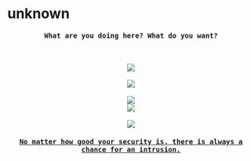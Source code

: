 # unknown

<h4 align="center"><samp>What are you doing here? What do you want? </samp></h4><br><p align="center"><a href= "https://www.linkedin.com/in/pris%C4%83cariuadelin/"><img src="https://files.softicons.com/download/social-media-icons/ribbon-social-media-icons-by-design-bolts/png/48x48/Linkedin.png"/></a><br><br><a href= https://youtu.be/4pWKE1tAmg0><img src="https://i.imgur.com/gPmB6bS.gif"/><br><br><a href= "[GIF] away"><img src="https://i.imgur.com/MADEFS6.gif"/></a></br><a href="https://www.youtube.com/watch?v=erj75SDLjR4"><img src= "https://64.media.tumblr.com/625248de5dcb80d64f2671c81e53a659/tumblr_p9nb1yBj001rmq1f8o1_400.gif"/><br><br><a href="https://www.youtube.com/watch?v=pFS4zYWxzNA"><img src="http://scriptshadow.net/wp-content/uploads/2018/08/upgrade-1050x600.jpg"/>
<h4 align="center"><samp>No matter how good your security is, there is always a chance for an intrusion. </samp></h4><br><p align="center">

